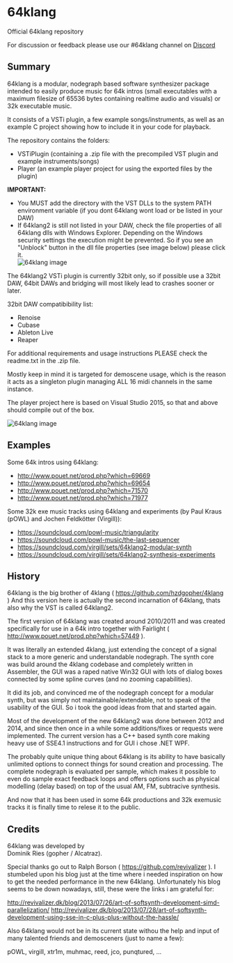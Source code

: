 # 64klang
Official 64klang repository

For discussion or feedback please use our #64klang channel on [Discord](https://discord.gg/bH7QBxq4Ts)

Summary
-------

64klang is a modular, nodegraph based software synthesizer package intended to easily produce music for 64k intros (small executables with a maximum filesize of 65536 bytes containing realtime audio and visuals) or 32k executable music.

It consists of a VSTi plugin, a few example songs/instruments, as well as an example C project showing how to include it in your code for playback.

The repository contains the folders:
- VSTiPlugin (containing a .zip file with the precompiled VST plugin and example instruments/songs)
- Player (an example player project for using the exported files by the plugin)

<b>IMPORTANT:</b>

- You MUST add the directory with the VST DLLs to the system PATH environment variable (if you dont 64klang wont load or be listed in your DAW)
- If 64klang2 is still not listed in your DAW, check the file properties of all 64klang dlls with Windows Explorer. Depending on the Windows security settings the execution might be prevented. So if you see an "Unblock" button in the dll file properties (see image below) please click it.<br>
![64klang image](https://raw.githubusercontent.com/hzdgopher/64klang/master/FileProperties_Security_Unblock.png)<br>

The 64klang2 VSTi plugin is currently 32bit only, so if possible use a 32bit DAW, 64bit DAWs and bridging will most likely lead to crashes sooner or later.

32bit DAW compatibibility list:
- Renoise
- Cubase
- Ableton Live
- Reaper

For additional requirements and usage instructions PLEASE check the readme.txt in the .zip file.

Mostly keep in mind it is targeted for demoscene usage, which is the reason it acts as a singleton plugin managing ALL 16 midi channels in the same instance.

The player project here is based on Visual Studio 2015, so that and above should compile out of the box.

![64klang image](https://raw.githubusercontent.com/hzdgopher/64klang/master/64klang2.png)

Examples
--------

Some 64k intros using 64klang:

- http://www.pouet.net/prod.php?which=69669
- http://www.pouet.net/prod.php?which=69654
- http://www.pouet.net/prod.php?which=71570
- http://www.pouet.net/prod.php?which=71977

Some 32k exe music tracks using 64klang and experiments (by Paul Kraus (pOWL) and Jochen Feldkötter (Virgill)):
- https://soundcloud.com/powl-music/triangularity
- https://soundcloud.com/powl-music/the-last-sequencer
- https://soundcloud.com/virgill/sets/64klang2-modular-synth
- https://soundcloud.com/virgill/sets/64klang2-synthesis-experiments

History
-------

64klang is the big brother of 4klang ( https://github.com/hzdgopher/4klang )
And this version here is actually the second incarnation of 64klang, thats also why the VST is called 64klang2.

The first version of 64klang was created around 2010/2011 and was created specifically for use in a 64k intro together with Fairlight ( http://www.pouet.net/prod.php?which=57449 ). 

It was literally an extended 4klang, just extending the concept of a signal stack to a more generic and understandable nodegraph.
The synth core was build around the 4klang codebase and completely written in Assembler, the GUI was a raped native Win32 GUI with lots of dialog boxes connected by some spline curves (and no zooming capabilities).

It did its job, and convinced me of the nodegraph concept for a modular synth, but was simply not maintainable/extendable, not to speak of the usability of the GUI. So i took the good ideas from that and started again.

Most of the development of the new 64klang2 was done between 2012 and 2014, and since then once in a while some additions/fixes or requests were implemented. The current version has a C++ based synth core making heavy use of SSE4.1 instructions and for GUI i chose .NET WPF.

The probably quite unique thing about 64klang is its ability to have basically unlimited options to connect things for sound creation and processing. The complete nodegraph is evaluated per sample, which makes it possible to even do sample exact feedback loops and offers options such as physical modelling (delay based) on top of the usual AM, FM, subtracive synthesis. 

And now that it has been used in some 64k productions and 32k exemusic tracks it is finally time to relese it to the public.

Credits
-------

64klang was developed by
<br>Dominik Ries (gopher / Alcatraz).

Special thanks go out to Ralph Borson ( https://github.com/revivalizer ).
I stumbeled upon his blog just at the time where i needed inspiration on how to get the needed performance in the new 64klang. Unfortunately his blog seems to be down nowadays, still, these were the links i am grateful for:

http://revivalizer.dk/blog/2013/07/26/art-of-softsynth-development-simd-parallelization/
http://revivalizer.dk/blog/2013/07/28/art-of-softsynth-development-using-sse-in-c-plus-plus-without-the-hassle/

Also 64klang would not be in its current state withou the help and input of many talented friends and demosceners (just to name a few):

pOWL, virgill, xtr1m, muhmac, reed, jco, punqtured, ...



